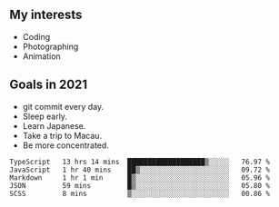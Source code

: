 ## My interests

- Coding
- Photographing
- Animation

## Goals in 2021

- git commit every day.
- Sleep early.
- Learn Japanese.
- Take a trip to Macau.
- Be more concentrated.

<!--START_SECTION:waka-->
```text
TypeScript   13 hrs 14 mins  ███████████████████▒░░░░░   76.97 % 
JavaScript   1 hr 40 mins    ██▒░░░░░░░░░░░░░░░░░░░░░░   09.72 % 
Markdown     1 hr 1 min      █▒░░░░░░░░░░░░░░░░░░░░░░░   05.96 % 
JSON         59 mins         █▒░░░░░░░░░░░░░░░░░░░░░░░   05.80 % 
SCSS         8 mins          ▒░░░░░░░░░░░░░░░░░░░░░░░░   00.86 % 
```
<!--END_SECTION:waka-->
